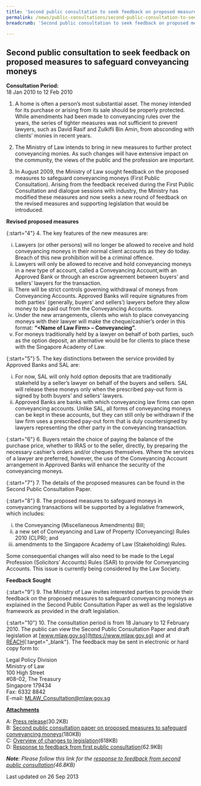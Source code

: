 ```yaml
---
title: 'Second public consultation to seek feedback on proposed measures to safeguard conveyancing moneys'
permalink: /news/public-consultations/second-public-consultation-to-seek-feedback-on-proposed-measures-to-safeguard-conveyancing-moneys/
breadcrumb: 'Second public consultation to seek feedback on proposed measures to safeguard conveyancing moneys'

---
```



Second public consultation to seek feedback on proposed measures to safeguard conveyancing moneys
---

**Consultation Period:**  
18 Jan 2010 to 12 Feb 2010

1. A home is often a person’s most substantial asset. The money intended for its purchase or arising from its sale should be properly protected. While amendments had been made to conveyancing rules over the years, the series of tighter measures was not sufficient to prevent lawyers, such as David Rasif and Zulkifli Bin Amin, from absconding with clients’ monies in recent years.

2. The Ministry of Law intends to bring in new measures to further protect conveyancing monies. As such changes will have extensive impact on the community, the views of the public and the profession are important. 

3. In August 2009, the Ministry of Law sought feedback on the proposed measures to safeguard conveyancing moneys (First Public Consultation). Arising from the feedback received during the First Public Consultation and dialogue sessions with industry, the Ministry has modified these measures and now seeks a new round of feedback on the revised measures and supporting legislation that would be introduced.

**Revised proposed measures**

{:start="4"}
4. The key features of the new measures are:
<ol style="list-style-type: lower-roman">
<li>Lawyers (or other persons) will no longer be allowed to receive and hold conveyancing moneys in their normal client accounts as they do today. Breach of this new prohibition will be a criminal offence.</li>
<li>Lawyers will only be allowed to receive and hold conveyancing moneys in a new type of account, called a Conveyancing Account,with an Approved Bank or through an escrow agreement between buyers’ and sellers’ lawyers for the transaction.</li>
<li>There will be strict controls governing withdrawal of moneys from Conveyancing Accounts. Approved Banks will require signatures from both parties’ (generally, buyers’ and sellers’) lawyers before they allow money to be paid out from the Conveyancing Accounts.</li>
<li>Under the new arrangements, clients who wish to place conveyancing moneys with their lawyer will make the cheque/cashier’s order in this format: <strong>“&#60;Name of Law Firm&#62; – Conveyancing”.</strong></li>
<li> For moneys traditionally held by a lawyer on behalf of both parties, such as the option deposit, an alternative would be for clients to place these with the Singapore Academy of Law.</li>
</ol>

{:start="5"}
5. The key distinctions between the service provided by Approved Banks and SAL are:

<ol style="list-style-type: lower-roman">
<li>For now, SAL will only hold option deposits that are traditionally stakeheld by a seller’s lawyer on behalf of the buyers and sellers. SAL will release these moneys only when the prescribed pay-out form is signed by both buyers’ and sellers’ lawyers.</li>
<li>Approved Banks are banks with which conveyancing law firms can open conveyancing accounts. Unlike SAL, all forms of conveyancing moneys can be kept in these accounts, but they can still only be withdrawn if the law firm uses a prescribed pay-out form that is duly countersigned by lawyers representing the other party in the conveyancing transaction.</li>
</ol>

{:start="6"}
6. Buyers retain the choice of paying the balance of the purchase price, whether to IRAS or to the seller, directly, by preparing the necessary cashier’s orders and/or cheques themselves. Where the services of a lawyer are preferred, however, the use of the Conveyancing Account arrangement in Approved Banks will enhance the security of the conveyancing moneys.

{:start="7"}
7. The details of the proposed measures can be found in the Second Public Consultation Paper.

{:start="8"}
8. The proposed measures to safeguard moneys in conveyancing transactions will be supported by a legislative framework, which includes:
<ol style="list-style-type: lower-roman">
<li>the Conveyancing (Miscellaneous Amendments) Bill;</li>
<li>a new set of Conveyancing and Law of Property (Conveyancing) Rules 2010 (CLPR); and</li>
<li>amendments to the Singapore Academy of Law (Stakeholding) Rules.</li>
</ol>

Some consequential changes will also need to be made to the Legal Profession (Solicitors’ Accounts) Rules (SAR) to provide for Conveyancing Accounts. This issue is currently being considered by the Law Society.

**Feedback Sought**

{:start="9"}
9. The Ministry of Law invites interested parties to provide their feedback on the proposed measures to safeguard conveyancing moneys as explained in the Second Public Consultation Paper as well as the legislative framework as provided in the draft legislation.

{:start="10"}
10. The consultation period is from 18 January to 12 February 2010. The public can view the Second Public Consultation Paper and draft legislation at [www.mlaw.gov.sg](https://www.mlaw.gov.sg) and at [REACH](https://www.reach.gov.sg/){:target="_blank"}.  The feedback may be sent in electronic or hard copy form to:

<p class="address-centered">
  Legal Policy Division<br>
  Ministry of Law<br>
  100 High Street<br>
  #08-02, The Treasury<br>
  Singapore 179434<br>
  Fax: 6332 8842<br>
  E-mail: <a href="mailto:MLAW_Consultation@mlaw.gov.sg">MLAW_Consultation@mlaw.gov.sg</a>
</p>

<b><u>Attachments</u></b>

A: [Press release](/files/linkclickbadf.pdf/)(30.2KB)<br>
B: [Second public consultation paper on proposed measures to safeguard conveyancing moneys](/files/linkclick0623.pdf/)(180KB)<br>
C: [Overview of changes to legislation](/files/linkclick6f06.pdf/)(618KB)<br>
D: [Response to feedback from first public consultation](/files/linkclick73ae.pdf/)(62.9KB)<br>

***Note**: Please follow this link for the  [response to feedback from second public consultation](/files/linkclickde7f.pdf/)(46.8KB)*

<p class="right-side-updated">Last updated on 26 Sep 2013</p>
